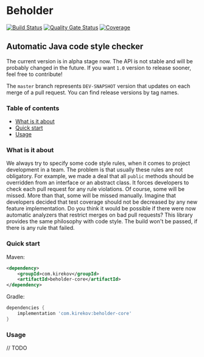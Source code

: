 # Beholder
[![Build Status](https://travis-ci.com/SimonHarmonicMinor/beholder-core.svg?branch=master)](https://travis-ci.com/SimonHarmonicMinor/beholder-core)
[![Quality Gate Status](https://sonarcloud.io/api/project_badges/measure?project=SimonHarmonicMinor_beholder-core&metric=alert_status)](https://sonarcloud.io/dashboard?id=SimonHarmonicMinor_beholder-core)
[![Coverage](https://sonarcloud.io/api/project_badges/measure?project=SimonHarmonicMinor_beholder-core&metric=coverage)](https://sonarcloud.io/dashboard?id=SimonHarmonicMinor_beholder-core)
## Automatic Java code style checker
The current version is in alpha stage now. 
The API is not stable and will be probably changed in the future.
If you want `1.0` version to release sooner, feel free to contribute!

The `master` branch represents `DEV-SNAPSHOT` version that updates on each merge of a pull request.
You can find release versions by tag names.

### Table of contents
* [What is it about](#what-is-it-about)
* [Quick start](#quick-start)
* [Usage](#usage)

### What is it about
We always try to specify some code style rules, when it comes to project development in a team.
The problem is that usually these rules are not obligatory. 
For example, we made a deal that all `public` methods should be overridden from an interface or
an abstract class. 
It forces developers to check each pull request for any rule violations. 
Of course, some will be missed. More than that, some will be missed manually.
Imagine that developers decided that test coverage should not be decreased by any new feature implementation.
Do you think it would be possible if there were now automatic analyzers that restrict merges on bad pull requests?
This library provides the same philosophy with code style. 
The build won't be passed, if there is any rule that failed. 

### Quick start
Maven:
```xml
<dependency>
    <groupId>com.kirekov</groupId>
    <artifactId>beholder-core</artifactId>
</dependency>
```

Gradle:
```groovy
dependencies {
    implementation 'com.kirekov:beholder-core' 
}
```

### Usage
// TODO